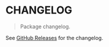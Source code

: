 # CHANGELOG

> Package changelog.

See [GitHub Releases](https://github.com/stdlib-js/math-base-special-boxcoxinv/releases) for the changelog.